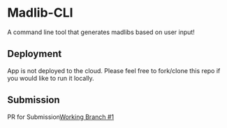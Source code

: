 # Madlib-CLI

A command line tool that generates madlibs based on user input!

## Deployment

App is not deployed to the cloud. Please feel free to fork/clone this repo if you would like to run it locally.

## Submission

PR for Submission[Working Branch #1](https://github.com/jstreifel-33/madlib-cli/pull/1)
